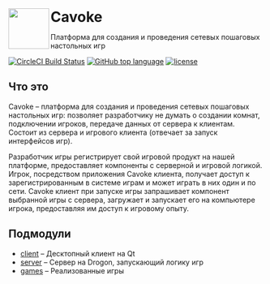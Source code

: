 <a href="https://wikirace.wlko.me">
  <img align="left" height="80px" src="https://avatars.githubusercontent.com/u/52053547?s=200&v=4">
</a>
<h1 style="display: inline;">
  Cavoke
</h1>

<p>Платформа для создания и проведения сетевых пошаговых настольных игр</p>

[![CircleCI Build Status](https://img.shields.io/circleci/build/github/cavoke-project/cavoke?style=flat-square)](https://app.circleci.com/pipelines/github/cavoke-project/cavoke?filter=all)
[![GitHub top language](https://img.shields.io/github/languages/top/cavoke-project/cavoke?logo=github&style=flat-square)](https://github.com/cavoke-project/cavoke)
[![license](https://img.shields.io/github/license/cavoke-project/cavoke?style=flat-square)](./LICENSE)

## Что это
Cavoke – платформа для создания и проведения сетевых пошаговых настольных игр: позволяет разработчику не думать о создании комнат, подключении игроков, передаче данных от сервера к клиентам. Состоит из сервера и игрового клиента (отвечает за запуск интерфейсов игр). 

Разработчик игры регистрирует свой игровой продукт на нашей платформе, предоставляет компоненты с серверной и игровой логикой. Игрок, посредством приложения Cavoke клиента, получает доступ к зарегистрированным в системе играм и может играть в них один и по сети. Cavoke клиент при запуске игры  запрашивает компонент выбранной игры с сервера, загружает и запускает его на компьютере игрока, предоставляя им доступ к игровому опыту.

<!-- TODO -->

## Подмодули
- [client](/client) – Десктопный клиент на Qt
- [server](/server) – Сервер на Drogon, запускающий логику игр
- [games](/games) – Реализованные игры
